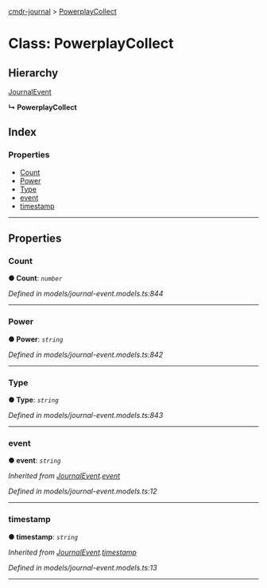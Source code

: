 [cmdr-journal](../README.md) > [PowerplayCollect](../classes/powerplaycollect.md)



# Class: PowerplayCollect

## Hierarchy


 [JournalEvent](journalevent.md)

**↳ PowerplayCollect**







## Index

### Properties

* [Count](powerplaycollect.md#count)
* [Power](powerplaycollect.md#power)
* [Type](powerplaycollect.md#type)
* [event](powerplaycollect.md#event)
* [timestamp](powerplaycollect.md#timestamp)



---
## Properties
<a id="count"></a>

###  Count

**●  Count**:  *`number`* 

*Defined in models/journal-event.models.ts:844*





___

<a id="power"></a>

###  Power

**●  Power**:  *`string`* 

*Defined in models/journal-event.models.ts:842*





___

<a id="type"></a>

###  Type

**●  Type**:  *`string`* 

*Defined in models/journal-event.models.ts:843*





___

<a id="event"></a>

###  event

**●  event**:  *`string`* 

*Inherited from [JournalEvent](journalevent.md).[event](journalevent.md#event)*

*Defined in models/journal-event.models.ts:12*





___

<a id="timestamp"></a>

###  timestamp

**●  timestamp**:  *`string`* 

*Inherited from [JournalEvent](journalevent.md).[timestamp](journalevent.md#timestamp)*

*Defined in models/journal-event.models.ts:13*





___


